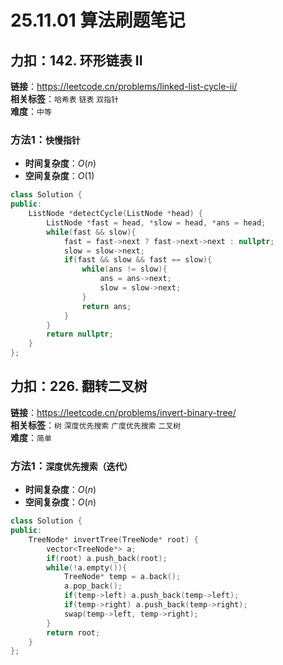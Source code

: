 # 25.11.01 算法刷题笔记

## 力扣：142. 环形链表 II
**链接**：https://leetcode.cn/problems/linked-list-cycle-ii/  
**相关标签**：`哈希表` `链表` `双指针`  
**难度**：`中等`
### 方法1：`快慢指针`
- **时间复杂度**：$O(n)$
- **空间复杂度**：$O(1)$
```cpp
class Solution {
public:
    ListNode *detectCycle(ListNode *head) {
        ListNode *fast = head, *slow = head, *ans = head;
        while(fast && slow){
            fast = fast->next ? fast->next->next : nullptr;
            slow = slow->next;
            if(fast && slow && fast == slow){
                while(ans != slow){
                    ans = ans->next;
                    slow = slow->next;
                }
                return ans;
            }
        }
        return nullptr;
    }
};
```

## 力扣：226. 翻转二叉树
**链接**：https://leetcode.cn/problems/invert-binary-tree/  
**相关标签**：`树` `深度优先搜索` `广度优先搜索` `二叉树`  
**难度**：`简单`
### 方法1：`深度优先搜索（迭代）`
- **时间复杂度**：$O(n)$
- **空间复杂度**：$O(n)$
```cpp
class Solution {
public:
    TreeNode* invertTree(TreeNode* root) {
        vector<TreeNode*> a;
        if(root) a.push_back(root);
        while(!a.empty()){
            TreeNode* temp = a.back();
            a.pop_back();
            if(temp->left) a.push_back(temp->left);
            if(temp->right) a.push_back(temp->right);
            swap(temp->left, temp->right);
        }
        return root;
    }
};
```